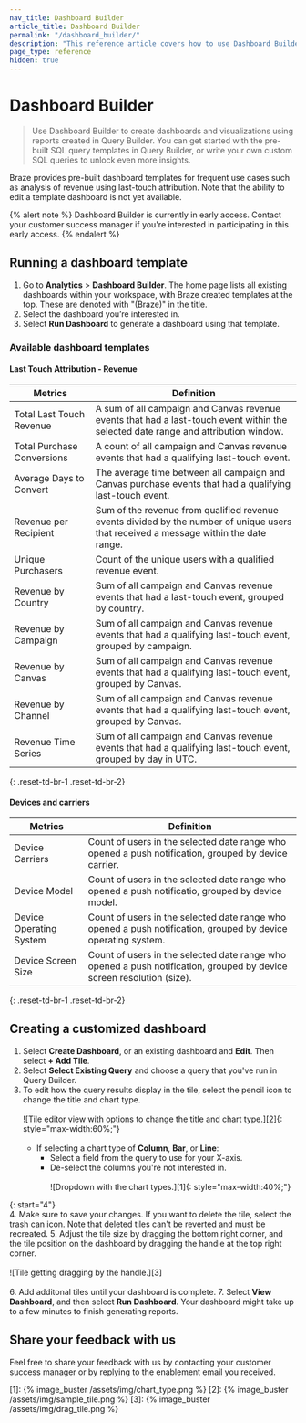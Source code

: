 ```yaml
---
nav_title: Dashboard Builder
article_title: Dashboard Builder
permalink: "/dashboard_builder/"
description: "This reference article covers how to use Dashboard Builder to create dashboards and visualizations using reports created in Query Builder."
page_type: reference
hidden: true
---
```


# Dashboard Builder

> Use Dashboard Builder to create dashboards and visualizations using reports created in Query Builder. You can get started with the pre-built SQL query templates in Query Builder, or write your own custom SQL queries to unlock even more insights. 

Braze provides pre-built dashboard templates for frequent use cases such as analysis of revenue using last-touch attribution. Note that the ability to edit a template dashboard is not yet available.

{% alert note %}
Dashboard Builder is currently in early access. Contact your customer success manager if you're interested in participating in this early access.
{% endalert %}

## Running a dashboard template

1. Go to **Analytics** > **Dashboard Builder**. The home page lists all existing dashboards within your workspace, with Braze created templates at the top. These are denoted with "(Braze)" in the title.
2. Select the dashboard you’re interested in.
3. Select **Run Dashboard** to generate a dashboard using that template.

### Available dashboard templates

#### Last Touch Attribution - Revenue

| Metrics | Definition |
| --- | --- |
| Total Last Touch Revenue | A sum of all campaign and Canvas revenue events that had a last-touch event within the selected date range and attribution window. |
| Total Purchase Conversions | A count of all campaign and Canvas revenue events that had a qualifying last-touch event. |
| Average Days to Convert | The average time between all campaign and Canvas purchase events that had a qualifying last-touch event. |
| Revenue per Recipient | Sum of the revenue from qualified revenue events divided by the number of unique users that received a message within the date range. |
| Unique Purchasers | Count of the unique users with a qualified revenue event. |
| Revenue by Country | Sum of all campaign and Canvas revenue events that had a last-touch event, grouped by country. |
| Revenue by Campaign | Sum of all campaign and Canvas revenue events that had a qualifying last-touch event, grouped by campaign. |
| Revenue by Canvas | Sum of all campaign and Canvas revenue events that had a qualifying last-touch event, grouped by Canvas. |
| Revenue by Channel | Sum of all campaign and Canvas revenue events that had a qualifying last-touch event, grouped by Canvas. | 
| Revenue Time Series | Sum of all campaign and Canvas revenue events that had a qualifying last-touch event, grouped by day in UTC. |
{: .reset-td-br-1 .reset-td-br-2}

#### Devices and carriers

| Metrics | Definition |
| --- | --- |
| Device Carriers | Count of users in the selected date range who opened a push notification, grouped by device carrier. |
| Device Model | Count of users in the selected date range who opened a push notificatio, grouped by device model. |
| Device Operating System | Count of users in the selected date range who opened a push notification, grouped by device operating system. |
| Device Screen Size | Count of users in the selected date range who opened a push notification, grouped by device screen resolution (size). |
{: .reset-td-br-1 .reset-td-br-2}

## Creating a customized dashboard

1. Select **Create Dashboard**, or an existing dashboard and **Edit**. Then select **+ Add Tile**.
2. Select **Select Existing Query** and choose a query that you've run in Query Builder.
3. To edit how the query results display in the tile, select the pencil icon to change the title and chart type.<br><br>![Tile editor view with options to change the title and chart type.][2]{: style="max-width:60%;"}<br><br>
    - If selecting a chart type of **Column**, **Bar**, or **Line**:
        - Select a field from the query to use for your X-axis.
        - De-select the columns you're not interested in.<br><br>![Dropdown with the chart types.][1]{: style="max-width:40%;"}

{: start="4"}        
4. Make sure to save your changes. If you want to delete the tile, select the trash can icon. Note that deleted tiles can't be reverted and must be recreated.
5. Adjust the tile size by dragging the bottom right corner, and the tile position on the dashboard by dragging the handle at the top right corner.<br><br>![Tile getting dragging by the handle.][3]<br><br>
6. Add additonal tiles until your dashboard is complete.
7. Select **View Dashboard**, and then select **Run Dashboard**. Your dashboard might take up to a few minutes to finish generating reports.

## Share your feedback with us

Feel free to share your feedback with us by contacting your customer success manager or by replying to the enablement email you received.

[1]: {% image_buster /assets/img/chart_type.png %}
[2]: {% image_buster /assets/img/sample_tile.png %}
[3]: {% image_buster /assets/img/drag_tile.png %}
